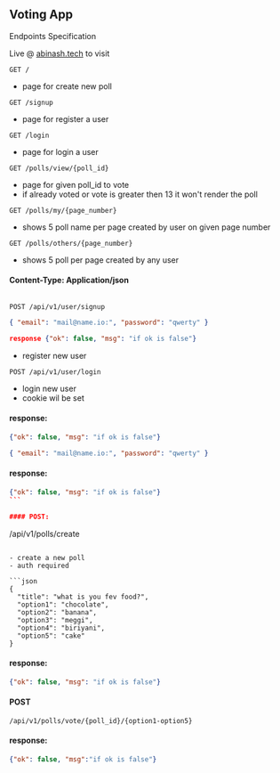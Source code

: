 ## Voting App

Endpoints Specification


Live @ [abinash.tech](https://abinash.tech) to visit

```
GET /
```

- page for create new poll

```
GET /signup
```

- page for register a user

```
GET /login
```

- page for login a user

```
GET /polls/view/{poll_id}
```

- page for given poll_id to vote
- if already voted or vote is greater then 13 it won't render the poll

```
GET /polls/my/{page_number}
```

- shows 5 poll name per page created by user on given page number

```
GET /polls/others/{page_number}
```

- shows 5 poll per page created by any user

#### Content-Type: Application/json

```

POST /api/v1/user/signup

```

```json
{ "email": "mail@name.io:", "password": "qwerty" }
```

```json
response {"ok": false, "msg": "if ok is false"}
```

- register new user

```
POST /api/v1/user/login
```

- login new user
- cookie wil be set

#### response:
```json
{"ok": false, "msg": "if ok is false"}
```

```json
{ "email": "mail@name.io:", "password": "qwerty" }
```

#### response:
````json
{"ok": false, "msg": "if ok is false"}
```

#### POST:
````
/api/v1/polls/create
````

- create a new poll
- auth required

```json
{
  "title": "what is you fev food?",
  "option1": "chocolate",
  "option2": "banana",
  "option3": "meggi",
  "option4": "biriyani",
  "option5": "cake"
}
````

#### response:
```json
{"ok": false, "msg": "if ok is false"}
```

#### POST
```
/api/v1/polls/vote/{poll_id}/{option1-option5}
```

#### response:
```json
{"ok": false, "msg":"if ok is false"}
```
